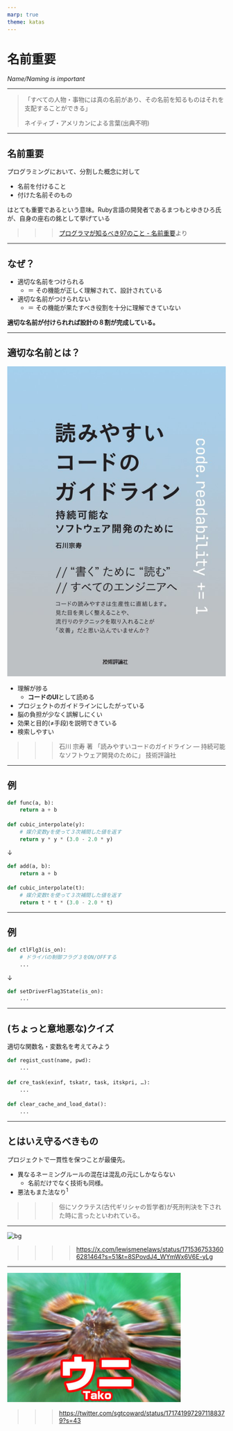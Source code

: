 ```yaml
---
marp: true
theme: katas
---
```

<!-- 
size: 16:9
paginate: true
-->
<!-- header: 勉強会# ― エンジニアとしての解像度を高めるための勉強会-->

# 名前重要

_Name/Naming is important_

---

> 「すべての人物・事物には真の名前があり、その名前を知るものはそれを支配することができる」  
> 
> ネイティブ・アメリカンによる言葉(出典不明)

<!-- 旧約聖書の神の名は、正しく発音できないよう「YHWH」になっている。他にも千と千尋の神隠しでは湯婆婆が名前を知って支配していたり、血界戦線という漫画では血界の眷属に対して真の名を知ることで初めて封印できるなど、名前を理解することの重要性は枚挙にいとまがない -->

---

## 名前重要

プログラミングにおいて、分割した概念に対して

* 名前を付けること
* 付けた名前そのもの

はとても重要であるという意味。Ruby言語の開発者であるまつもとゆきひろ氏が、自身の座右の銘として挙げている

>>> [プログラマが知るべき97のこと - 名前重要](https://xn--97-273ae6a4irb6e2hsoiozc2g4b8082p.com/%E3%82%A8%E3%83%83%E3%82%BB%E3%82%A4/%E5%90%8D%E5%89%8D%E9%87%8D%E8%A6%81/)より

---

## なぜ？

* 適切な名前をつけられる
    * ＝ その機能が正しく理解されて、設計されている
* 適切な名前がつけられない
    * ＝ その機能が果たすべき役割を十分に理解できていない

**適切な名前が付けられれば設計の８割が完成している。**

---

## 適切な名前とは？

![bg right 60%](assets/05-book.jpg)

* 理解が捗る
    * **コードのUI**として読める
* プロジェクトのガイドラインにしたがっている
* 脳の負担が少なく誤解しにくい
* 効果と目的(≠手段)を説明できている
* 検索しやすい

>>> 石川 宗寿 著 「読みやすいコードのガイドライン ― 持続可能なソフトウェア開発のために」 技術評論社

<!-- 他にもSwiftのネーミングルールとかオススメ
* https://www.swift.org/documentation/api-design-guidelines/#naming
-->
---

## 例

```py
def func(a, b):
    return a + b

def cubic_interpolate(y):
    # 媒介変数yを使って３次補間した値を返す
    return y * y * (3.0 - 2.0 * y)
```
↓
```py
def add(a, b):
    return a + b

def cubic_interpolate(t):
    # 媒介変数tを使って３次補間した値を返す
    return t * t * (3.0 - 2.0 * t)
```

---

## 例

```py
def ctlFlg3(is_on):
    # ドライバの制御フラグ３をON/OFFする
    ...
```
↓
```py
def setDriverFlag3State(is_on):
    ...
```

---

## (ちょっと意地悪な)クイズ

適切な関数名・変数名を考えてみよう

```py
def regist_cust(name, pwd):
    ...

def cre_task(exinf, tskatr, task, itskpri, …):
    ...

def clear_cache_and_load_data():
    ...
```

<!-- exinf:extended information, tskatr:task attributes, task: function pointer of task, itskpri: task priority(iは?) -->

<!-- 単語の命名とかも適当につけると後で後悔することに。
新幹線： こだま→ひかり→何？。。。のぞみに。ひかりで使い切った感が。希望はひかりよりも速いとか、こじつけもいいところ
英語のminutes, secondsも。もともとhourしかなかったのが文明が進んでもっと細かいのが必要になって、小さいものとして中世ラテン語の「pars minuta prima（pars＝部分、minuta＝小さい、prima＝最初の）」から「minuta」になりminuteになった。ところが更に細かい単位が必要になって、二番目の細かいもの「pars minuta secunda」のsecundaが残った。second minuteという意味。ここまではいいのだけれど、次がミリ秒とサードにならなかったのは惜しい
 -->

---

## とはいえ守るべきもの

プロジェクトで一貫性を保つことが最優先。

* 異なるネーミングルールの混在は混乱の元にしかならない
    * 名前だけでなく技術も同様。
* 悪法もまた法なり$^1$

>>> 俗にソクラテス(古代ギリシャの哲学者)が死刑判決を下された時に言ったといわれている。

<!-- ソクラテスは古代ギリシャの哲学者。BC470-399(享年71) -->
<!-- 「無知の知」が有名。自分がすべてを知っているなどということは一切なく、むしろ世界の広さ深さに比べたら無知に等しい、、、というところまでは有名だが、続きがある。彼と彼の弟子はこれを相手との議論を深める対話の中で弁証法と呼ばれる会話技術の中で使ったが、「無知であることを知っている私(弟子を含む)は、つまり知らないお前よりも賢い」というスタンスで臨んだため、もう敵が増える増える。最後はそのせいで死刑になって、そのときに言ったのが「悪法もまた～」 -->
<!-- だいたい弁証法という、会話の中で相手の矛盾を突いてより深い知識を求めるのって「豆腐は白い」という主張に対して、「白くない豆腐もありますよね」「私の豆腐は白くありませんが」「厳密にいうと薄いベージュではないか」とか矛盾を突いていくスタイルなので、今で言うクソリプおじさん。 https://togetter.com/li/646713 -->

<!-- このソクラテスのエピソードを１つ追加すると、彼は相当の醜男だったことで知られています。背が低く、頭髪は禿げ上がり、丸々と太ったブタのようだったらしい。弟子のプラトンに「我が師ソクラテスは世界で１番醜い。しかし１番賢い」と言われていたそうです。完全に舐められてます -->

<!-- ソクラテスは他にもオモシロエピソードが多すぎる人なので、気になった人は調べてみると良いです -->

---

![bg](https://pbs.twimg.com/media/F841re7XIAA67ad?format=jpg&name=large)

>>>> https://x.com/lewismenelaws/status/1715367533606281464?s=51&t=8SPovdJ4_WYmWx6V6E-yLg

---

![bg fit](assets/05-kani.jpg)

>>> https://twitter.com/sgtcoward/status/1717419972971188379?s=43

<!-- 
* うんこ: うーんっと踏ん張るから
* 震える: プルプルしてる
* ひよこ: ピヨピヨ鳴く小さいもの
    * すずめ: シュシュと鳴く群れ。カモメ、ツバメのめ
    * ねこ: ねーねー鳴く小さいもの。中国語のまおまお
* 呻(うめ)く: う！と言うから めくは春めく/ときめく
* がなる: が！と鳴るから
* 騒ぐ: ざわざわ
* 旗: パタパタ揺れるから。はためく
* 吸う、吐く、吹く: すー、はー、ふー
新明解語源辞典
* 英語
    * baby: バブバブ言うから
    * バルバロイ: 蛮族の言ってることがわからずバブバブ言ってたから。バブバブ言ってるやつが強いから、そこからブレイブ(brave)が
ルソー
-->